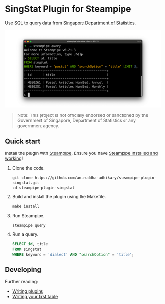 # SingStat Plugin for Steampipe

Use SQL to query data from [Singapore Department of Statistics](https://singstat.gov.sg).

![Screenshot of SingStat for Steampipe in Action](./dev_docs/cover.png)

> Note: This project is not officially endorsed or sanctioned by the Government of Singapore, Department of
> Statistics or any government agency.

## Quick start

Install the plugin with [Steampipe](https://steampipe.io). Ensure you
have [Steampipe installed and working](https://steampipe.io/downloads)!

1. Clone the code.
    ```shell
    git clone https://github.com/aniruddha-adhikary/steampipe-plugin-singstat.git
    cd steampipe-plugin-singstat
    ```

2. Build and install the plugin using the Makefile.
    ```shell
    make install
    ```

3. Run Steampipe.
   ```shell
   steampipe query
   ```

4. Run a query.
   ```sql
   SELECT id, title
   FROM singstat
   WHERE keyword = 'dialect' AND "searchOption" = 'title';
   ```

## Developing

Further reading:

- [Writing plugins](https://steampipe.io/docs/develop/writing-plugins)
- [Writing your first table](https://steampipe.io/docs/develop/writing-your-first-table)
